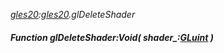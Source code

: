 _[gles20](../../modules/gles20/gles20-module.md):[gles20](../../modules/gles20/gles20-module.md).glDeleteShader_
##### Function glDeleteShader:Void( shader_:[GLuint](../../modules/gles20/gles20-gluint.md) )
